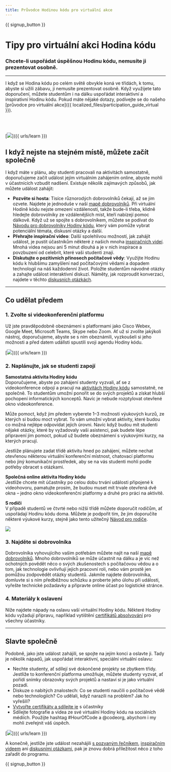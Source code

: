 ```yaml
---
title: Průvodce Hodinou kódu pro virtuální akce
---
```


{{ signup_button }}

# Tipy pro virtuální akci Hodina kódu

### Chcete-li uspořádat úspěšnou Hodinu kódu, nemusíte ji prezentovat osobně.

***

I když se Hodina kódu po celém světě obvykle koná ve třídách, k tomu, abyste si užili zábavu, ji nemusíte prezentovat osobně. Když využijete tato doporučení, můžete studentům i na dálku uspořádat interaktivní a inspirativní Hodinu kódu.  Pokud máte nějaké dotazy, podívejte se do našeho [průvodce pro virtuální akce]({{ localized_files/participation_guide_virtual }}).

<br><br>

[<img src="/images/fit-600/Marketing/pexels-andrea-piacquadio-3762940.jpg" />]({{ urls/learn }})

## I když nejste na stejném místě, můžete začít společně
I když máte v plánu, aby studenti pracovali na aktivitách samostatně, doporučujeme začít událost jejím virtuálním zahájením online, abyste mohli v účastnících vzbudit nadšení. Existuje několik zajímavých způsobů, jak můžete událost zahájit: 

<ul>
<li><b>Pozvěte si hosta</b>: Tisíce různorodých dobrovolníků čekají, až se jim ozvete. Najdete je jednoduše v naší <a href="https://code.org/volunteer/local">mapě dobrovolníků</a>. Při virtuální Hodině kódu nejste omezení vzdáleností, takže bude-li třeba, klidně hledejte dobrovolníky ze vzdálenějších míst, kteří nabízejí pomoc dálkově. Když už se spojíte s dobrovolníkem, můžete se podívat do <a href="http://hourofcode.com/us/how-to/volunteers">Návodu pro dobrovolníky Hodiny kódu</a>, který vám pomůže vybrat potenciální témata, diskusní otázky a další.</li> 
<li><b>Přehrajte inspirační video</b>: Další spolehlivou možností, jak zahájit událost, je pustit účastníkům některé z našich mnoha <a href="http://hourofcode.com/us/promote/resources#videos">inspiračních videí</a>. Mnohá videa nejsou ani 5 minut dlouhá a je v nich inspirace a povzbuzení od celebrit, které vaši studenti znají.</li> 
<li><b>Diskutujte o pozitivních přínosech počítačové vědy</b>: Využijte Hodinu kódu k hlubšímu zamyšlení nad počítačovými vědami a dopadem technologií na náš každodenní život. Položte studentům návodné otázky a zahajte událost interaktivní diskuzí. Náměty, jak rozproudit konverzaci, najdete v těchto <a href="https://code.org/csforgood#prompts">diskusních otázkách</a>.</li>
</ul>

---

## Co udělat předem

### 1. Zvolte si videokonferenční platformu
Už jste pravděpodobně obeznámeni s platformami jako Cisco Webex, Google Meet, Microsoft Teams, Skype nebo Zoom. Ať už si zvolíte jakýkoli nástroj, doporučujeme, abyste se s ním obeznámili, vyzkoušeli si jeho možnosti a před datem udállsti spustili svoji agendu Hodiny kódu.

[<img src="/images/fit-600/Marketing/photo-of-boy-video-calling-with-a-woman-4145197.jpg" />]({{ urls/learn }})

### 2. Naplánujte, jak se studenti zapojí
**Samostatná aktivita Hodiny kódu**<br> Doporučujeme, abyste po zahájení studenty vyzvali, ať se z videokonference odpojí a pracují na <a href="https://hourofcode.com/us/learn">aktivitách Hodiny kódu</a> samostatně, ne společně. To studentům umožní ponořit se do svých projektů a získat hlubší pochopení informatických konceptů. Navíc je nebude rozptylovat otevřené okno videokonference.

Může pomoct, když jim předem vyberete 1–3 možnosti výukových kurzů, ze kterých si budou moct vybrat. To vám umožní vybrat aktivity, které budou co možná nejlépe odpovídat jejich úrovni. Navíc když budou mít studenti nějaké otázky, které by vyžadovaly vaši asistenci, pak budete lépe připravení jim pomoct, pokud už budete obeznámení s výukovými kurzy, na kterých pracují.

Jestliže plánujete zadat třídě aktivitu hned po zahájení, můžete nechat otevřenou některou virtuální konferenční místnost, chatovací platformu nebo jiný komunikační prostředek, aby se na vás studenti mohli podle potřeby obracet s otázkami.

**Společná online aktivita Hodiny kódu**<br> Jestliže chcete mít účastníky po celou dobu trvání události připojené k videohovoru, pamatujte prosím, že budou muset mít trvale otevřená dvě okna – jedno okno videokonferenční platformy a druhé pro práci na aktivitě.

**S rodiči**<br> V případě studentů ve čtvrté nebo nižší třídě můžete doporučit rodičům, ať uspořádají Hodinu kódu doma. Můžete je podpořit tím, že jim doporučíte některé výukové kurzy, stejně jako tento užitečný <a href="https://hourofcode.com/us/how-to/parents">Návod pro rodiče</a>.

[<img src="/images/fit-600/Marketing//happy-father-and-child-browsing-laptop-in-bedroom-4545778.jpg" />](https://hourofcode.com/us/how-to/parents)

### 3. Najděte si dobrovolníka
Dobrovolníka vyhovujícího vašim potřebám můžete najít na naší <a href="https://code.org/volunteer/local">mapě dobrovolníků</a>. Mnoho dobrovolníků se může účastnit na dálku a je víc než ochotných povědět něco o svých zkušenostech s počítačovou vědou a o tom, jak technologie ovlivňují jejich pracovní roli, nebo vám prostě jen pomůžou zodpovědět otázky studentů. Jakmile najdete dobrovolníka, domluvte si s ním předběžnou schůzku a proberte jeho úlohu při události, vyřešte technické požadavky a připravte online účast po logistické stránce.

### 4. Materiály k oslavení
Níže najdete nápady na oslavu vaší virtuální Hodiny kódu. Některé Hodiny kódu vyžadují přípravu, například vytištění <a href="https://code.org/certificates">certifikátů absolvování</a> pro všechny účastníky.

---

## Slavte společně

Podobně, jako jste událost zahájili, se spojte na jejím konci a oslavte ji. Tady je několik nápadů, jak uspořádat interaktivní, speciální virtuální oslavu:

- Nechte studenty, ať sdílejí své dokončené projekty se zbytkem třídy. Jestliže to konferenční platforma umožňuje, můžete studenty vyzvat, ať pořídí snímky obrazovky svých projektů a nastaví si je jako virtuální pozadí.
- Diskuze o nabitých znalostech: Co se studenti naučili o počítačové vědě nebo technologiích? Co udělali, když narazili na problém? Jak ho vyřešili?
- <a href="https://code.org/certificates">Vytvořte certifikáty a sdílejte je</a> s účastníky
- Sdílejte fotografie a videa ze své virtuální Hodiny kódu na sociálních médiích. Použijte hashtag #HourOfCode a @codeorg, abychom i my mohli zveřejnit váš úspěch.

[<img src="/images/fit-600/Marketing/g8TUlHzF.jpeg" />]({{ urls/learn }})

A konečně, jestliže jste událost nezahájili <a href="https://code.org/volunteer/local">s pozvaným řečníkem</a>, <a href="https://hourofcode.com/us/promote/resources#">inspiračním videem</a> ani <a href="https://code.org/csforgood#prompts">diskusními otázkami</a>, pak je znovu dobrá příležitost něco z toho zařadit do programu.

{{ signup_button }}
